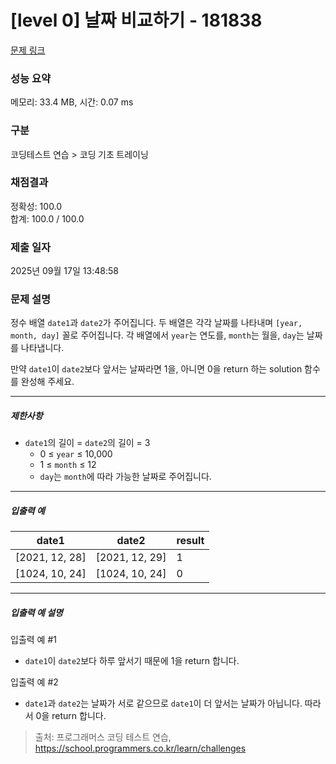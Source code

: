 # [level 0] 날짜 비교하기 - 181838 

[문제 링크](https://school.programmers.co.kr/learn/courses/30/lessons/181838?language=javascript) 

### 성능 요약

메모리: 33.4 MB, 시간: 0.07 ms

### 구분

코딩테스트 연습 > 코딩 기초 트레이닝

### 채점결과

정확성: 100.0<br/>합계: 100.0 / 100.0

### 제출 일자

2025년 09월 17일 13:48:58

### 문제 설명

<p style="user-select: auto !important;">정수 배열 <code style="user-select: auto !important;">date1</code>과 <code style="user-select: auto !important;">date2</code>가 주어집니다. 두 배열은 각각 날짜를 나타내며 <code style="user-select: auto !important;">[year, month, day]</code> 꼴로 주어집니다. 각 배열에서 <code style="user-select: auto !important;">year</code>는 연도를, <code style="user-select: auto !important;">month</code>는 월을, <code style="user-select: auto !important;">day</code>는 날짜를 나타냅니다.</p>

<p style="user-select: auto !important;">만약 <code style="user-select: auto !important;">date1</code>이 <code style="user-select: auto !important;">date2</code>보다 앞서는 날짜라면 1을, 아니면 0을 return 하는 solution 함수를 완성해 주세요.</p>

<hr style="user-select: auto !important;">

<h5 style="user-select: auto !important;">제한사항</h5>

<ul style="user-select: auto !important;">
<li style="user-select: auto !important;"><code style="user-select: auto !important;">date1</code>의 길이 = <code style="user-select: auto !important;">date2</code>의 길이 = 3

<ul style="user-select: auto !important;">
<li style="user-select: auto !important;">0 ≤ <code style="user-select: auto !important;">year</code> ≤ 10,000</li>
<li style="user-select: auto !important;">1 ≤ <code style="user-select: auto !important;">month</code> ≤ 12</li>
<li style="user-select: auto !important;"><code style="user-select: auto !important;">day</code>는 <code style="user-select: auto !important;">month</code>에 따라 가능한 날짜로 주어집니다.</li>
</ul></li>
</ul>

<hr style="user-select: auto !important;">

<h5 style="user-select: auto !important;">입출력 예</h5>
<table class="table" style="user-select: auto !important;">
        <thead style="user-select: auto !important;"><tr style="user-select: auto !important;">
<th style="user-select: auto !important;">date1</th>
<th style="user-select: auto !important;">date2</th>
<th style="user-select: auto !important;">result</th>
</tr>
</thead>
        <tbody style="user-select: auto !important;"><tr style="user-select: auto !important;">
<td style="user-select: auto !important;">[2021, 12, 28]</td>
<td style="user-select: auto !important;">[2021, 12, 29]</td>
<td style="user-select: auto !important;">1</td>
</tr>
<tr style="user-select: auto !important;">
<td style="user-select: auto !important;">[1024, 10, 24]</td>
<td style="user-select: auto !important;">[1024, 10, 24]</td>
<td style="user-select: auto !important;">0</td>
</tr>
</tbody>
      </table>
<hr style="user-select: auto !important;">

<h5 style="user-select: auto !important;">입출력 예 설명</h5>

<p style="user-select: auto !important;">입출력 예 #1</p>

<ul style="user-select: auto !important;">
<li style="user-select: auto !important;"><code style="user-select: auto !important;">date1</code>이 <code style="user-select: auto !important;">date2</code>보다 하루 앞서기 때문에 1을 return 합니다.</li>
</ul>

<p style="user-select: auto !important;">입출력 예 #2</p>

<ul style="user-select: auto !important;">
<li style="user-select: auto !important;"><code style="user-select: auto !important;">date1</code>과 <code style="user-select: auto !important;">date2</code>는 날짜가 서로 같으므로 <code style="user-select: auto !important;">date1</code>이 더 앞서는 날짜가 아닙니다. 따라서 0을 return 합니다.</li>
</ul>


> 출처: 프로그래머스 코딩 테스트 연습, https://school.programmers.co.kr/learn/challenges